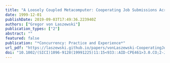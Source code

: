 ```yaml
---
title: "A Loosely Coupled Metacomputer: Cooperating Job Submissions Across Multiple Supercomputing Sites"
date: 1999-12-01
publishDate: 2019-09-03T17:49:36.223940Z
authors: ["Gregor von Laszewski"]
publication_types: ["2"]
abstract: ""
featured: false
publication: "*Concurrency: Practice and Experience*"
url_pdf: "https://laszewski.github.io/papers/vonLaszewski-CooperatingJobs.pdf"
doi: "10.1002/(SICI)1096-9128(19991225)11:15<933::AID-CPE461>3.0.CO;2-J"
---
```


